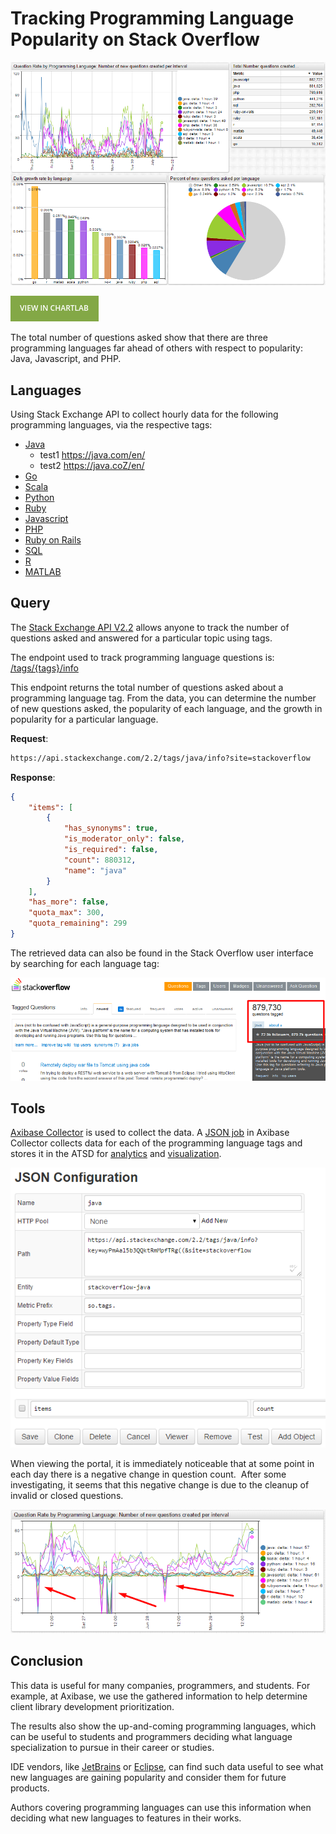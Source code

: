 # Tracking Programming Language Popularity on Stack Overflow

![](./images/final_portal_so2.png)

[![](./images/button.png)](https://apps.axibase.com/chartlab/c1acecc0)

The total number of questions asked show that there are three programming languages far ahead of others with respect to popularity: Java, Javascript, and PHP.

## Languages

Using Stack Exchange API to collect hourly data for the following programming languages, via the respective tags:

* [Java](https://java.com/en/) 
  * test1 https://java.com/en/
  * test2 https://java.coZ/en/
* [Go](https://golang.org/)
* [Scala](https://www.scala-lang.org/)
* [Python](https://www.python.org/)
* [Ruby](https://www.ruby-lang.org/en/)
* [Javascript](https://www.javascript.com/)
* [PHP](https://php.net/)
* [Ruby on Rails](https://rubyonrails.org/)
* [SQL](https://en.wikipedia.org/wiki/SQL)
* [R](https://www.r-project.org/)
* [MATLAB](https://www.mathworks.com/products/matlab.html?s_tid=hp_products_matlab)

## Query

The [Stack Exchange API V2.2](https://api.stackexchange.com/docs/) allows anyone to track the number of questions asked and answered for a particular topic using tags.

The endpoint used to track programming language questions is: [/tags/{tags}/info](https://api.stackexchange.com/docs/tags-by-name)

This endpoint returns the total number of questions asked about a programming language tag. From the data, you can determine the number of new questions asked, the popularity of each language, and the growth in popularity for a particular language.

**Request**:

```sh
https://api.stackexchange.com/2.2/tags/java/info?site=stackoverflow
```

**Response**:

```json
{
    "items": [
        {
            "has_synonyms": true,
            "is_moderator_only": false,
            "is_required": false,
            "count": 880312,
            "name": "java"
        }
    ],
    "has_more": false,
    "quota_max": 300,
    "quota_remaining": 299
}
```

The retrieved data can also be found in the Stack Overflow user interface by searching for each language tag:

![](./images/java_so_questions1.png)

## Tools

[Axibase Collector](https://axibase.com/docs/axibase-collector/) is used to collect the data. A [JSON job](https://axibase.com/docs/axibase-collector/jobs/json.html) in Axibase Collector collects data for each of the programming language tags and stores it in the ATSD for [analytics](https://axibase.com/docs/atsd/rule-engine/) and [visualization](https://axibase.com/products/axibase-time-series-database/visualization/).

![](./images/so_collector_job.png)

When viewing the portal, it is immediately noticeable that at some point in each day there is a negative change in question count.  After some investigating, it seems that this negative change is due to the cleanup of invalid or closed questions.

![](./images/so_negative_changes.png)

## Conclusion

This data is useful for many companies, programmers, and students. For example, at Axibase, we use the gathered information to help determine client library development prioritization.

The results also show the up-and-coming programming languages, which can be useful to students and programmers deciding what language specialization to pursue in their career or studies.

IDE vendors, like [JetBrains](https://www.jetbrains.com/) or [Eclipse](https://www.eclipse.org/), can find such data useful to see what new languages are gaining popularity and consider them for future products.

Authors covering programming languages can use this information when deciding what new languages to features in their works.
